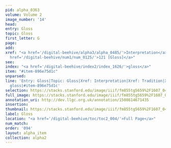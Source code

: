 ```yaml
---
pid: alpha_0363
volume: Volume 2
image_number: '14'
head: 
entry: Gloss
topic: Gloss
first_letter: G
page: 
add: 
xref: "<a href='/digital-beehive/alpha3/alpha_0485/'>Interpretation</a>|<a href='/digital-beehive/alpha5/alpha_0973/'>Tradition</a>|<a
  href='/digital-beehive/num1/num_0125/'>121 [Gloss]</a>"
see: 
index: "<a href='/digital-beehive/index2/index_1626/'>gloss</a>"
item: "#item-896e75d1c"
unparsed: 
line: 'Entry: Gloss|Topic: Gloss|Xref: Interpretation|Xref: Tradition|Xref: 121 [Gloss]|Index:
  gloss|#item-896e75d1c'
selection: https://stacks.stanford.edu/image/iiif/fm855tg5659%2F1607_0481/759,3073,2989,526/full/0/default.jpg
full_image: https://stacks.stanford.edu/image/iiif/fm855tg5659%2F1607_0481/full/full/0/default.jpg
annotation_uri: http://dev.llgc.org.uk/annotation/1508614671435
insertion: 
thumbnail: https://stacks.stanford.edu/image/iiif/fm855tg5659%2F1607_0481/759,3073,600,180/250,/0/default.jpg
label: Gloss
location: "<a href='/digital-beehive/toc/toc2_004/'>Full Page</a>"
num_match: 
order: '094'
layout: alpha_item
collection: alpha2
---
```

